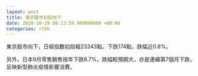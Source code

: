 ```yaml
---
layout: post
title: 東京股市初段向下
date: 2020-10-29 08:13:59.000000000 +08:00
categories: rthk
---
```


東京股市向下，日經指數初段報23243點，下跌174點，跌幅近0.8%。

另外，日本9月零售銷售按年下跌8.7%，跌幅較預期大，亦是連續第7個月下跌，反映新型肺炎疫情影響消費。
